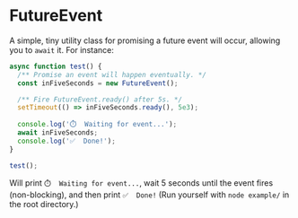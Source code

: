# FutureEvent
A simple, tiny utility class for promising a future event will occur, allowing you to
`await` it. For instance:

```javascript
async function test() {
  /** Promise an event will happen eventually. */
  const inFiveSeconds = new FutureEvent();

  /** Fire FutureEvent.ready() after 5s. */
  setTimeout(() => inFiveSeconds.ready(), 5e3);
  
  console.log('⏱️  Waiting for event...');
  await inFiveSeconds;
  console.log('✅  Done!');
}

test();
```

Will print `⏱️  Waiting for event...`, wait 5 seconds until the event fires
(non-blocking), and then print `✅  Done!`  (Run yourself with `node example/` 
in the root directory.)